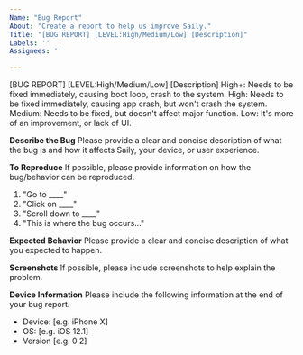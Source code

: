 ```yaml
---
Name: "Bug Report"
About: "Create a report to help us improve Saily."
Title: "[BUG REPORT] [LEVEL:High/Medium/Low] [Description]"
Labels: ''
Assignees: ''

---
```


[BUG REPORT] [LEVEL:High/Medium/Low] [Description]
High+: Needs to be fixed immediately, causing boot loop, crash to the system.
High: Needs to be fixed immediately, causing app crash, but won't crash the system.
Medium: Needs to be fixed, but doesn't affect major function.
Low: It's more of an improvement, or lack of UI.

**Describe the Bug**
Please provide a clear and concise description of what the bug is and how it affects Saily, your device, or user experience.

**To Reproduce**
If possible, please provide information on how the bug/behavior can be reproduced.
1. "Go to ____"
2. "Click on ____"
3. "Scroll down to ____"
4. "This is where the bug occurs..."

**Expected Behavior**
Please provide a clear and concise description of what you expected to happen.

**Screenshots**
If possible, please include screenshots to help explain the problem.

**Device Information**
Please include the following information at the end of your bug report.
 - Device: [e.g. iPhone X]
 - OS: [e.g. iOS 12.1]
 - Version [e.g. 0.2]
